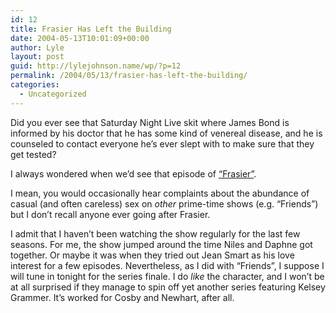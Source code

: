 ```yaml
---
id: 12
title: Frasier Has Left the Building
date: 2004-05-13T10:01:09+00:00
author: Lyle
layout: post
guid: http://lylejohnson.name/wp/?p=12
permalink: /2004/05/13/frasier-has-left-the-building/
categories:
  - Uncategorized
---
```

Did you ever see that Saturday Night Live skit where James Bond is informed by his doctor that he has some kind of venereal disease, and he is counseled to contact everyone he&#8217;s ever slept with to make sure that they get tested?

I always wondered when we&#8217;d see that episode of [&#8220;Frasier&#8221;](http://www.nbc.com/Frasier/index.html).

I mean, you would occasionally hear complaints about the abundance of casual (and often careless) sex on _other_ prime-time shows (e.g. &#8220;Friends&#8221;) but I don&#8217;t recall anyone ever going after Frasier.

I admit that I haven&#8217;t been watching the show regularly for the last few seasons. For me, the show jumped around the time Niles and Daphne got together. Or maybe it was when they tried out Jean Smart as his love interest for a few episodes. Nevertheless, as I did with &#8220;Friends&#8221;, I suppose I will tune in tonight for the series finale. I do _like_ the character, and I won&#8217;t be at all surprised if they manage to spin off yet another series featuring Kelsey Grammer. It&#8217;s worked for Cosby and Newhart, after all.